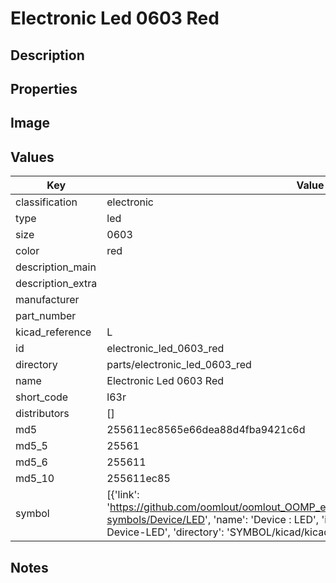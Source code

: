 # Electronic Led 0603 Red

## Description

## Properties


## Image


## Values

| Key | Value |
| --- | --- |
| classification | electronic |
| type | led |
| size | 0603 |
| color | red |
| description_main |  |
| description_extra |  |
| manufacturer |  |
| part_number |  |
| kicad_reference | L |
| id | electronic_led_0603_red |
| directory | parts/electronic_led_0603_red |
| name | Electronic Led 0603 Red |
| short_code | l63r |
| distributors | [] |
| md5 | 255611ec8565e66dea88d4fba9421c6d |
| md5_5 | 25561 |
| md5_6 | 255611 |
| md5_10 | 255611ec85 |
| symbol | [{'link': 'https://github.com/oomlout/oomlout_OOMP_eda_V2/tree/main/SYMBOL/kicad/kicad-symbols/Device/LED', 'name': 'Device : LED', 'id': 'SYMBOL-kicad-kicad-symbols-Device-LED', 'directory': 'SYMBOL/kicad/kicad-symbols/Device/LED/'}] |

## Notes

